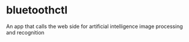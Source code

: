 # bluetoothctl
An app that calls the web side for artificial intelligence image processing and recognition
